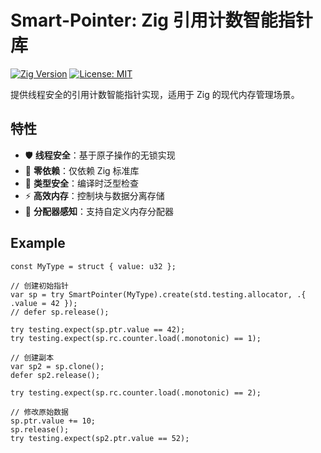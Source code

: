 # Smart-Pointer: Zig 引用计数智能指针库

[![Zig Version](https://img.shields.io/badge/Zig-0.13.0-%23ec7c0c)](https://ziglang.org/)
[![License: MIT](https://img.shields.io/badge/License-MIT-blue.svg)](LICENSE)

提供线程安全的引用计数智能指针实现，适用于 Zig 的现代内存管理场景。

## 特性

- 🛡️ **线程安全**：基于原子操作的无锁实现
- 🧠 **零依赖**：仅依赖 Zig 标准库
- 📐 **类型安全**：编译时泛型检查
- ⚡ **高效内存**：控制块与数据分离存储
- 🔧 **分配器感知**：支持自定义内存分配器

## Example

```zig
const MyType = struct { value: u32 };

// 创建初始指针
var sp = try SmartPointer(MyType).create(std.testing.allocator, .{ .value = 42 });
// defer sp.release();

try testing.expect(sp.ptr.value == 42);
try testing.expect(sp.rc.counter.load(.monotonic) == 1);

// 创建副本
var sp2 = sp.clone();
defer sp2.release();

try testing.expect(sp.rc.counter.load(.monotonic) == 2);

// 修改原始数据
sp.ptr.value += 10;
sp.release();
try testing.expect(sp2.ptr.value == 52);
```